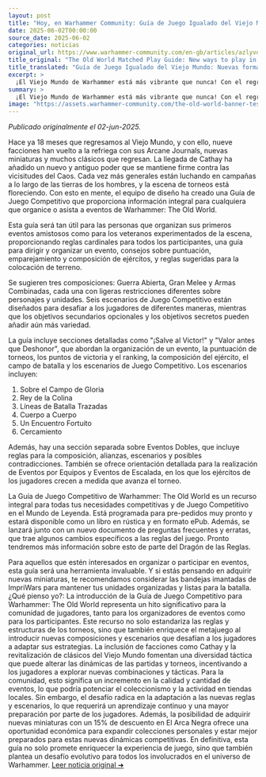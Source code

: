 ```yaml
---
layout: post
title: "Hoy, en Warhammer Community: Guía de Juego Igualado del Viejo Mundo: Nuevas formas de jugar en el Mundo de Leyenda - Comunidad Warhammer"
date: 2025-06-02T00:00:00
source_date: 2025-06-02
categories: noticias
original_url: https://www.warhammer-community.com/en-gb/articles/azlyvdkm/the-old-world-matched-play-guide-new-ways-to-play-in-the-world-of-legend/
title_original: "The Old World Matched Play Guide: New ways to play in the World of Legend - Warhammer Community"
title_translated: "Guía de Juego Igualado del Viejo Mundo: Nuevas formas de jugar en el Mundo de Leyenda - Comunidad Warhammer"
excerpt: >
  ¡El Viejo Mundo de Warhammer está más vibrante que nunca! Con el regreso de nueve facciones y la llegada de Cathay, los jugadores tienen nuevas oportunidades para desafiar al Caos. La nueva Guía de Juego Igualado ofrece un recurso completo para organizar y participar en eventos, desde torneos amistosos hasta competiciones de alto nivel. Con reglas detalladas, consejos sobre puntuación y composición de ejércitos, y emocionantes escenarios de juego, esta guía es esencial para cualquier general del Viejo Mundo. Prepárate para explorar nuevas estrategias y llevar tus batallas al siguiente nivel. ¡No te lo pierdas!
summary: >
  ¡El Viejo Mundo de Warhammer está más vibrante que nunca! Con el regreso de nueve facciones y la llegada de Cathay, los jugadores tienen nuevas oportunidades para desafiar al Caos. La nueva Guía de Juego Igualado ofrece un recurso completo para organizar y participar en eventos, desde torneos amistosos hasta competiciones de alto nivel. Con reglas detalladas, consejos sobre puntuación y composición de ejércitos, y emocionantes escenarios de juego, esta guía es esencial para cualquier general del Viejo Mundo. Prepárate para explorar nuevas estrategias y llevar tus batallas al siguiente nivel. ¡No te lo pierdas!
image: "https://assets.warhammer-community.com/the-old-world-banner-test.jpg"
---
```


*Publicado originalmente el 02-jun-2025.*

Hace ya 18 meses que regresamos al Viejo Mundo, y con ello, nueve facciones han vuelto a la refriega con sus Arcane Journals, nuevas miniaturas y muchos clásicos que regresan. La llegada de Cathay ha añadido un nuevo y antiguo poder que se mantiene firme contra las vicisitudes del Caos. Cada vez más generales están luchando en campañas a lo largo de las tierras de los hombres, y la escena de torneos está floreciendo. Con esto en mente, el equipo de diseño ha creado una Guía de Juego Competitivo que proporciona información integral para cualquiera que organice o asista a eventos de Warhammer: The Old World.

Esta guía será tan útil para las personas que organizan sus primeros eventos amistosos como para los veteranos experimentados de la escena, proporcionando reglas cardinales para todos los participantes, una guía para dirigir y organizar un evento, consejos sobre puntuación, emparejamiento y composición de ejércitos, y reglas sugeridas para la colocación de terreno.

Se sugieren tres composiciones: Guerra Abierta, Gran Melee y Armas Combinadas, cada una con ligeras restricciones diferentes sobre personajes y unidades. Seis escenarios de Juego Competitivo están diseñados para desafiar a los jugadores de diferentes maneras, mientras que los objetivos secundarios opcionales y los objetivos secretos pueden añadir aún más variedad.

La guía incluye secciones detalladas como "¡Salve al Victor!" y "Valor antes que Deshonor", que abordan la organización de un evento, la puntuación de torneos, los puntos de victoria y el ranking, la composición del ejército, el campo de batalla y los escenarios de Juego Competitivo. Los escenarios incluyen:

1. Sobre el Campo de Gloria
2. Rey de la Colina
3. Líneas de Batalla Trazadas
4. Cuerpo a Cuerpo
5. Un Encuentro Fortuito
6. Cercamiento

Además, hay una sección separada sobre Eventos Dobles, que incluye reglas para la composición, alianzas, escenarios y posibles contradicciones. También se ofrece orientación detallada para la realización de Eventos por Equipos y Eventos de Escalada, en los que los ejércitos de los jugadores crecen a medida que avanza el torneo.

La Guía de Juego Competitivo de Warhammer: The Old World es un recurso integral para todas tus necesidades competitivas y de Juego Competitivo en el Mundo de Leyenda. Está programada para pre-pedidos muy pronto y estará disponible como un libro en rústica y en formato ePub. Además, se lanzará junto con un nuevo documento de preguntas frecuentes y erratas, que trae algunos cambios específicos a las reglas del juego. Pronto tendremos más información sobre esto de parte del Dragón de las Reglas.

Para aquellos que estén interesados en organizar o participar en eventos, esta guía será una herramienta invaluable. Y si estás pensando en adquirir nuevas miniaturas, te recomendamos considerar las bandejas imantadas de ImpriWars para mantener tus unidades organizadas y listas para la batalla.
¿Qué pienso yo?: La introducción de la Guía de Juego Competitivo para Warhammer: The Old World representa un hito significativo para la comunidad de jugadores, tanto para los organizadores de eventos como para los participantes. Este recurso no solo estandariza las reglas y estructuras de los torneos, sino que también enriquece el metajuego al introducir nuevas composiciones y escenarios que desafían a los jugadores a adaptar sus estrategias. La inclusión de facciones como Cathay y la revitalización de clásicos del Viejo Mundo fomentan una diversidad táctica que puede alterar las dinámicas de las partidas y torneos, incentivando a los jugadores a explorar nuevas combinaciones y tácticas. Para la comunidad, esto significa un incremento en la calidad y cantidad de eventos, lo que podría potenciar el coleccionismo y la actividad en tiendas locales. Sin embargo, el desafío radica en la adaptación a las nuevas reglas y escenarios, lo que requerirá un aprendizaje continuo y una mayor preparación por parte de los jugadores. Además, la posibilidad de adquirir nuevas miniaturas con un 15% de descuento en El Arca Negra ofrece una oportunidad económica para expandir colecciones personales y estar mejor preparados para estas nuevas dinámicas competitivas. En definitiva, esta guía no solo promete enriquecer la experiencia de juego, sino que también plantea un desafío evolutivo para todos los involucrados en el universo de Warhammer.
[Leer noticia original ➜](https://www.warhammer-community.com/en-gb/articles/azlyvdkm/the-old-world-matched-play-guide-new-ways-to-play-in-the-world-of-legend/)
